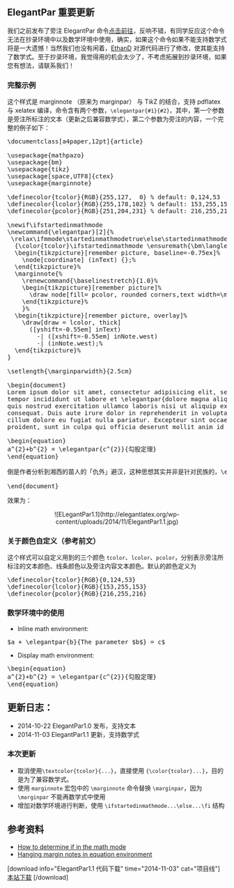 ##  ElegantPar 重要更新 

我们之前发布了旁注 ElegantPar 命令[点击前往](http://elegantlatex.org/2014/10/22/elegantpar-marginpar/)，反响不错，有同学反应这个命令无法在抄录环境中以及数学环境中使用，确实，如果这个命令如果不能支持数学式将是一大遗憾！当然我们也没有闲着，[EthanD](http://ddswhu.com/) 对源代码进行了修改，使其能支持了数学式。至于抄录环境，我觉得用的机会太少了，不考虑拓展到抄录环境，如果您有想法，请联系我们！

### 完整示例

这个样式是 marginnote （原来为 marginpar） 与 Ti*k*Z 的结合，支持 pdflatex 与 xelatex 编译，命令含有两个参数，`\elegantpar{#1}{#2}`，其中，第一个参数是旁注所标注的文本（更新之后兼容数学式），第二个参数为旁注的内容，一个完整的例子如下：

<pre class="lang:tex decode:true " >
\documentclass[a4paper,12pt]{article}

\usepackage{mathpazo}
\usepackage{bm}
\usepackage{tikz}
\usepackage[space,UTF8]{ctex}
\usepackage{marginnote}

\definecolor{tcolor}{RGB}{255,127,  0} % default: 0,124,53
\definecolor{lcolor}{RGB}{255,178,102} % default: 153,255,153
\definecolor{pcolor}{RGB}{251,204,231} % default: 216,255,216

\newif\ifstartedinmathmode
\newcommand{\elegantpar}[2]{%
 \relax\ifmmode\startedinmathmodetrue\else\startedinmathmodefalse\fi
  {\color{tcolor}\ifstartedinmathmode \ensuremath{\bm\langle #1 \bm\rangle}\else $\bm\langle$#1$\bm\rangle$\fi}%
  \begin{tikzpicture}[remember picture, baseline=-0.75ex]%
    \node[coordinate] (inText) {};%
  \end{tikzpicture}%
  \marginnote{%
    \renewcommand{\baselinestretch}{1.0}%
    \begin{tikzpicture}[remember picture]%
      \draw node[fill= pcolor, rounded corners,text width=\marginparwidth] (inNote){\footnotesize #2};%
    \end{tikzpicture}%
    }%
  \begin{tikzpicture}[remember picture, overlay]%
    \draw[draw = lcolor, thick]
      ([yshift=-0.55em] inText)
        -| ([xshift=-0.55em] inNote.west)
        -| (inNote.west);%
  \end{tikzpicture}%
}

\setlength{\marginparwidth}{2.5cm}

\begin{document}
Lorem ipsum dolor sit amet, consectetur adipisicing elit, sed do eiusmod
tempor incididunt ut labore et \elegantpar{dolore magna aliqua}{This is Beautiful the elegantpar Style for English Text}. Ut enim ad minim veniam,
quis nostrud exercitation ullamco laboris nisi ut aliquip ex ea commodo
consequat. Duis aute irure dolor in reprehenderit in voluptate velit esse
cillum dolore eu fugiat nulla pariatur. Excepteur sint occaecat cupidatat non
proident, sunt in culpa qui officia deserunt mollit anim id est laborum.

\begin{equation}
a^{2}+b^{2} = \elegantpar{c^{2}}{勾股定理}
\end{equation}

倒是作者分析到湘西的苗人的「仇外」避汉，这种思想其实并非是针对民族的，\elegantpar{而是阶层性的}{否则无以解释下层苗民对苗地土司的反抗}，因为当时官吏的主体无疑是统治阶级的民族――这种历史背景，导致了民族性质的被强调。雪峰山以东变成上层群体，毗邻的山西只有回避。这种区域内的消长平衡文化，在地理上以谷地为界限屏障，形成了自四川盆地往东的湖湘盆地、鄱赣盆地。这种变化，其实已较千把年前的「桃花源」 改变了许多$\elegantpar{a+c}{Just for fun}$。「不知有汉，无论魏晋」，湘西已经被雪峰以东的主导力量载荷入时代的范畴中去，到了曾国藩那时代，湘西其实已经纳入近代历史，而到了毛泽东时代，湘西业已是中国大历史的核心之一部分，即使那时「乡下」在我们的福建，和那年代的湘西，又有什么分别？一样是静悄悄的罢。 $2\elegantpar{x}{方程的解与数学符号的选择无关}=3$。

\end{document}
</pre>

效果为：

<center>![ELegantPar1.1](http://elegantlatex.org/wp-content/uploads/2014/11/ElegantPar1.1.jpg)</center>

### 关于颜色自定义（参考前文）

这个样式可以自定义用到的三个颜色 `tcolor`、`lcolor`、`pcolor`，分别表示旁注所标注的文本颜色、线条颜色以及旁注内容文本颜色。默认的颜色定义为

<pre class="lang:tex decode:true " >
\definecolor{tcolor}{RGB}{0,124,53} 
\definecolor{lcolor}{RGB}{153,255,153} 
\definecolor{pcolor}{RGB}{216,255,216} 
</pre>


### 数学环境中的使用

+ Inline math environment: 
<pre class="lang:tex decode:true " >
$a + \elegantpar{b}{The parameter $b$} = c$
</pre>
+ Display math environment:
<pre class="lang:tex decode:true " >
\begin{equation}
a^{2}+b^{2} = \elegantpar{c^{2}}{勾股定理}
\end{equation}
</pre>

## 更新日志：

+ 2014-10-22 ElegantPar1.0 发布，支持文本
+ 2014-11-03 ElegantPar1.1 更新，支持数学式

### 本次更新

+ 取消使用`\textcolor{tcolor}{...}`，直接使用 `{\color{tcolor}...}`，目的是为了兼容数学式。
+ 使用 `marginnote` 宏包中的 `\marginnote` 命令替换 `\marginpar`，因为 `\marginpar` 不能再数学式中使用
+ 增加对数学环境进行判断，使用 `\ifstartedinmathmode...\else...\fi` 结构

## 参考资料

+ [How to determine if in the math mode](http://tex.stackexchange.com/questions/46492/newcommand-how-to-determine-if-in-math-mode-and-then-include)
+ [Hanging margin notes in equation environment](http://www.latex-community.org/forum/viewtopic.php?f=46&t=4702)

[download info="ElegantPar1.1 代码下载" time="2014-11-03" cat="项目线"]
<a href="http://elegantlatex.org/wp-content/uploads/2014/11/ElegantPar1.1.zip" target="_blank">本站下载</a>
[/download]

